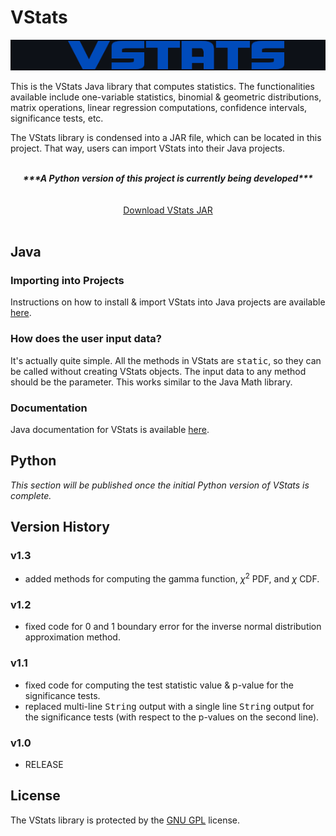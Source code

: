 # VStats

<p align="center">
  <img src="images_README/vstatslogo.png" width="570">
</p>

This is the VStats Java library that computes statistics. The functionalities available include one-variable statistics, binomial & geometric distributions, matrix operations, linear regression computations, confidence intervals, significance tests, etc. 

The VStats library is condensed into a JAR file, which can be located in this project. That way, users can import VStats into their Java projects. 

<br>

<center><b><i>***A Python version of this project is currently being developed***</i></b></center>
<br>
<br>
<center><a href="https://captmd-11.github.io/blog/statscalculator/" target="_blank">Download VStats JAR</a></center>

<br>

## Java

### Importing into Projects 

Instructions on how to install & import VStats into Java projects are available <a target="_blank" href="https://captmd-11.github.io/blog/statscalculator/importingvstatsintoprojects.html">here</a>. 


### How does the user input data? 

It's actually quite simple. All the methods in VStats are <samp>static</samp>, so they can be called without creating VStats objects. The input data to any method should be the parameter. This works similar to the Java Math library. 

### Documentation 

Java documentation for VStats is available <a target="_blank" href="https://captmd-11.github.io/blog/statscalculator/VStats.html">here</a>. 

## Python

<i>This section will be published once the initial Python version of VStats is complete. </i>

## Version History

### v1.3
- added methods for computing the gamma function, $\chi^2$ PDF, and $\chi$ CDF. 

### v1.2
- fixed code for 0 and 1 boundary error for the inverse normal distribution approximation method. 

### v1.1
- fixed code for computing the test statistic value & p-value for the significance tests. 
- replaced multi-line <samp>String</samp> output with a single line <samp>String</samp> output for the significance tests (with respect to the p-values on the second line). 

### v1.0
- RELEASE

## License 

The VStats library is protected by the <a href="https://github.com/CaptMD-11/VStats/blob/master/LICENSE.txt" target="_blank">GNU GPL</a> license. 
